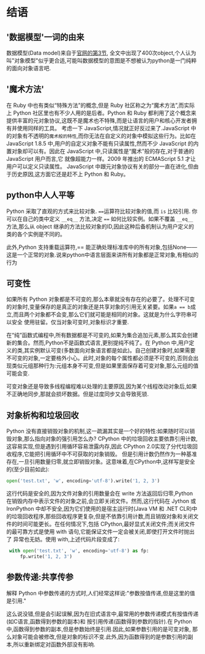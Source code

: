 # 结语

## '数据模型'一词的由来

数据模型(Data model)来自于[官网的第3节](https://docs.python.org/3/reference/datamodel.html#),
全文中出现了400次object,个人认为叫"对象模型"似乎更合适,可能叫数据模型的意图是不想被认为python是一门纯粹的面向对象语言吧.

## '魔术方法'

在 Ruby 中也有类似“特殊方法”的概念,但是 Ruby 社区称之为“魔术方法”,而实际上 Python 社区里也有不少人用的是后者。Python 和 Ruby 都利用了这个概念来提供丰富的元对象协议,这既不是魔术也不特殊,而是让语言的用户和核心开发者拥有并使用同样的工具。
考虑一下 JavaScript,情况就正好反过来了.JavaScript 中的对象有不透明的`魔术般的特性`,而你无法在自定义的对象中模拟这些行为。比如在 JavaScript 1.8.5 中,用户的自定义对象不能有只读属性,然而不少 JavaScript 的内置对象却可以有。因此在 JavaScript 中,只读属性是“魔术”般的存在,对于普通的 JavaScript 用户而言,它 就像超能力一样。2009 年推出的 ECMAScript 5.1 才让用户可以定义只读属性。 JavaScript 中跟元对象协议有关的部分一直在进化,但由于历史原因,这方面它还是赶不上 Python 和 Ruby。

## python中人人平等

Python 采取了直观的方式来比较对象. `==`运算符比较对象的值,而 `is` 比较引用.
你可以在自己的类中定义 `__eq__` 方法,决定 `==` 如何比较实例。如果不覆盖 `__eq__` 方法,那么从 object 继承的方法比较对象的ID,因此这种后备机制认为用户定义的类的各个实例是不同的。

此外,Python 支持重载运算符,== 能正确处理标准库中的所有对象,包括None——这是一个正常的对象.说来python中语言层面来讲所有对象都是正常对象,有相似的行为

## 可变性

如果所有 Python 对象都是不可变的,那么本章就没有存在的必要了。处理不可变的对象时,变量保存的是真正的对象还是共享对象的引用无关紧要。如果`a == b`成立,而且两个对象都不会变,那么它们就可能是相同的对象。这就是为什么字符串可以安全 使用驻留。仅当对象可变时,对象标识才重要.

在“纯”函数式编程中,所有数据都是不可变的,如果为集合追加元素,那么其实会创建新的集合。然而,Python不是函数式语言,更别提纯不纯了。在 Python 中,用户定义的类,其实例默认可变(多数面向对象语言都是如此)。自己创建对象时,如果需要不可变的对象,一定要格外小心。此时,对象的每个属性都必须是不可变的,否则会出现类似元组那种行为:元组本身不可变,但是如果里面保存着可变对象,那么元组的值可能会变.

可变对象还是导致多线程编程难以处理的主要原因,因为某个线程改动对象后,如果不正确地同步,那就会损坏数据。但是过度同步又会导致死锁.

## 对象析构和垃圾回收
Python 没有直接销毁对象的机制,这一疏漏其实是一个好的特性:如果随时可以销毁对象,那么指向对象的强引用怎么办?
CPython 中的垃圾回收主要依靠引用计数,这容易实现,但是遇到引用循环容易泄露内存,因此 CPython 2.0实现了分代垃圾回收程序,它能把引用循环中不可获取的对象销毁。
但是引用计数仍然作为一种基准存在,一旦引用数量归零,就立即销毁对象。这意味着,在CPython中,这样写是安全的(至少目前如此):

```python
open('test.txt', 'w', encoding='utf-8').write('1, 2, 3')
```

这行代码是安全的,因为文件对象的引用数量会在 write 方法返回后归零,Python 在销毁内存中表示文件的对象之前,会立即关闭文件。然而,这行代码在 Jython 或 IronPython 中却不安全,因为它们使用的是宿主运行时(Java VM 和 .NET CLR)中的垃圾回收程序,那些回收程序更复杂,但是不依靠引用计数,而且销毁对象和关闭文件的时间可能更长。在任何情况下,包括 CPython,最好显式关闭文件;而关闭文件的最可靠方式是使用 with 语句,它能保证文件一定会被关闭,即使打开文件时抛出了 异常也无妨。使用 with,上述代码片段变成了:

```python
 with open('test.txt', 'w', encoding='utf-8') as fp:
     fp.write('1, 2, 3')
```

## 参数传递:共享传参
解释 Python 中参数传递的方式时,人们经常这样说:"参数按值传递,但是这里的值是引用."

这么说没错,但是会引起误解,因为在旧式语言中,最常用的参数传递模式有按值传递(如C语言,函数得到参数的副本)和
按引用传递(函数得到参数的指针).在 Python 中,函数得到参数的副本,但是参数始终是引用.因此,如果参数引用的是可变对象, 那么对象可能会被修改,但是对象的标识不变.此外,因为函数得到的是参数引用的副本,所以重新绑定对函数外部没有影响.
